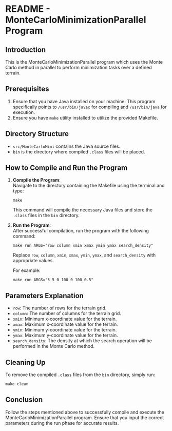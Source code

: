 # README - MonteCarloMinimizationParallel Program

## Introduction

This is the MonteCarloMinimizationParallel program which uses the Monte Carlo method in parallel to perform minimization tasks over a defined terrain. 

## Prerequisites

1. Ensure that you have Java installed on your machine. This program specifically points to `/usr/bin/javac` for compiling and `/usr/bin/java` for execution.
2. Ensure you have `make` utility installed to utilize the provided Makefile.

## Directory Structure

- `src/MonteCarloMini` contains the Java source files.
- `bin` is the directory where compiled `.class` files will be placed.

## How to Compile and Run the Program

1. **Compile the Program**:  
   Navigate to the directory containing the Makefile using the terminal and type:
   ```
   make
   ```
   This command will compile the necessary Java files and store the `.class` files in the `bin` directory.

2. **Run the Program**:  
   After successful compilation, run the program with the following command:
   ```
   make run ARGS="row column xmin xmax ymin ymax search_density"
   ```
   Replace `row`, `column`, `xmin`, `xmax`, `ymin`, `ymax`, and `search_density` with appropriate values.

   For example:
   ```
   make run ARGS="5 5 0 100 0 100 0.5"
   ```

## Parameters Explanation

- `row`: The number of rows for the terrain grid.
- `column`: The number of columns for the terrain grid.
- `xmin`: Minimum x-coordinate value for the terrain.
- `xmax`: Maximum x-coordinate value for the terrain.
- `ymin`: Minimum y-coordinate value for the terrain.
- `ymax`: Maximum y-coordinate value for the terrain.
- `search_density`: The density at which the search operation will be performed in the Monte Carlo method.

## Cleaning Up

To remove the compiled `.class` files from the `bin` directory, simply run:
```
make clean
```

## Conclusion

Follow the steps mentioned above to successfully compile and execute the MonteCarloMinimizationParallel program. Ensure that you input the correct parameters during the run phase for accurate results.
